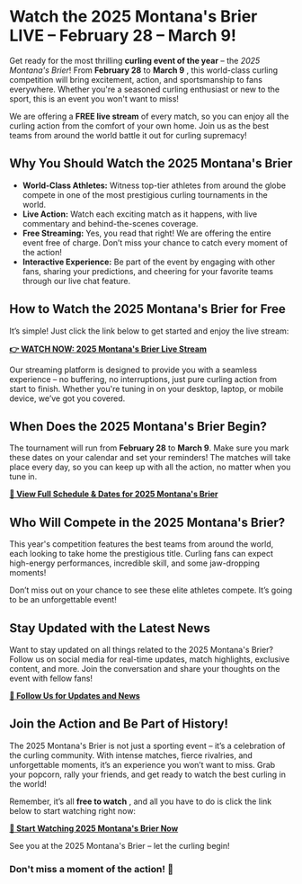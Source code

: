 # Watch the 2025 Montana's Brier LIVE – February 28 – March 9!

Get ready for the most thrilling **curling event of the year** – the _2025 Montana's Brier_! From **February 28** to **March 9** , this world-class curling competition will bring excitement, action, and sportsmanship to fans everywhere. Whether you're a seasoned curling enthusiast or new to the sport, this is an event you won't want to miss!

We are offering a **FREE live stream** of every match, so you can enjoy all the curling action from the comfort of your own home. Join us as the best teams from around the world battle it out for curling supremacy!

## Why You Should Watch the 2025 Montana's Brier

- **World-Class Athletes:** Witness top-tier athletes from around the globe compete in one of the most prestigious curling tournaments in the world.
- **Live Action:** Watch each exciting match as it happens, with live commentary and behind-the-scenes coverage.
- **Free Streaming:** Yes, you read that right! We are offering the entire event free of charge. Don’t miss your chance to catch every moment of the action!
- **Interactive Experience:** Be part of the event by engaging with other fans, sharing your predictions, and cheering for your favorite teams through our live chat feature.

## How to Watch the 2025 Montana's Brier for Free

It’s simple! Just click the link below to get started and enjoy the live stream:

**[👉 WATCH NOW: 2025 Montana's Brier Live Stream](https://tinyurl.com/livestreamfreeo?st=2025montanasbrier&si=gh)**

Our streaming platform is designed to provide you with a seamless experience – no buffering, no interruptions, just pure curling action from start to finish. Whether you're tuning in on your desktop, laptop, or mobile device, we’ve got you covered.

## When Does the 2025 Montana's Brier Begin?

The tournament will run from **February 28** to **March 9**. Make sure you mark these dates on your calendar and set your reminders! The matches will take place every day, so you can keep up with all the action, no matter when you tune in.

**[📅 View Full Schedule & Dates for 2025 Montana's Brier](https://tinyurl.com/livestreamfreeo?st=2025montanasbrier&si=gh)**

## Who Will Compete in the 2025 Montana's Brier?

This year's competition features the best teams from around the world, each looking to take home the prestigious title. Curling fans can expect high-energy performances, incredible skill, and some jaw-dropping moments!

Don’t miss out on your chance to see these elite athletes compete. It’s going to be an unforgettable event!

## Stay Updated with the Latest News

Want to stay updated on all things related to the 2025 Montana's Brier? Follow us on social media for real-time updates, match highlights, exclusive content, and more. Join the conversation and share your thoughts on the event with fellow fans!

**[📲 Follow Us for Updates and News](https://tinyurl.com/livestreamfreeo?st=2025montanasbrier&si=gh)**

## Join the Action and Be Part of History!

The 2025 Montana's Brier is not just a sporting event – it’s a celebration of the curling community. With intense matches, fierce rivalries, and unforgettable moments, it’s an experience you won’t want to miss. Grab your popcorn, rally your friends, and get ready to watch the best curling in the world!

Remember, it’s all **free to watch** , and all you have to do is click the link below to start watching right now:

**[🎥 Start Watching 2025 Montana's Brier Now](https://tinyurl.com/livestreamfreeo?st=2025montanasbrier&si=gh)**

See you at the 2025 Montana's Brier – let the curling begin!

### Don't miss a moment of the action! 🎯
